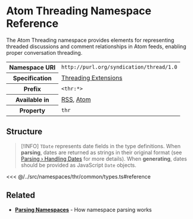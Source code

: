 # Atom Threading Namespace Reference

The Atom Threading namespace provides elements for representing threaded discussions and comment relationships in Atom feeds, enabling proper conversation threading.

<table>
  <tbody>
    <tr>
      <th>Namespace URI</th>
      <td><code>http://purl.org/syndication/thread/1.0</code></td>
    </tr>
    <tr>
      <th>Specification</th>
      <td><a href="http://purl.org/syndication/thread/1.0" target="_blank">Threading Extensions</a></td>
    </tr>
    <tr>
      <th>Prefix</th>
      <td><code>&lt;thr:*&gt;</code></td>
    </tr>
    <tr>
      <th>Available in</th>
      <td>
        <a href="/reference/feeds/rss">RSS</a>,
        <a href="/reference/feeds/atom">Atom</a>
      </td>
    </tr>
    <tr>
      <th>Property</th>
      <td><code>thr</code></td>
    </tr>
  </tbody>
</table>

## Structure

> [!INFO]
> `TDate` represents date fields in the type definitions. When **parsing**, dates are returned as strings in their original format (see [Parsing › Handling Dates](/parsing/dates) for more details). When **generating**, dates should be provided as JavaScript `Date` objects.

<<< @/../src/namespaces/thr/common/types.ts#reference

## Related

- **[Parsing Namespaces](/parsing/namespaces)** - How namespace parsing works
